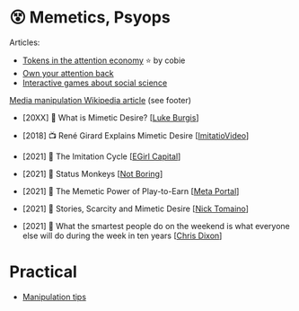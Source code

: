 # 😵 Memetics, Psyops

Articles:
- [Tokens in the attention economy](https://cobie.substack.com/p/tokens-in-the-attention-economy) ⭐️ by cobie
- [Own your attention back](https://0xrusowsky.substack.com/p/own-your-attention)
- [Interactive games about social science](https://explorabl.es/social/)

[Media manipulation Wikipedia article](https://en.wikipedia.org/wiki/Media_manipulation) (see footer)

-   [20XX] 📖 What is Mimetic Desire? [[Luke Burgis](https://lukeburgis.com/mimetic-desire/)]
-   [2018] 📺 René Girard Explains Mimetic Desire [[ImitatioVideo](https://www.youtube.com/watch?v=OgB9p2BA4fw&ab_channel=ImitatioVideo)]
-   [2021] 📖 The Imitation Cycle [[EGirl Capital](https://www.egirlcapital.com/insights/64035742)]
-   [2021] 📖 Status Monkeys [[Not Boring](https://www.notboring.co/p/status-monkeys)]

-   [2021] 📖 The Memetic Power of Play-to-Earn [[Meta Portal](https://metaportal.substack.com/p/the-memetic-power-of-play-to-earn)]
-   [2021] 📖 Stories, Scarcity and Mimetic Desire [[Nick Tomaino](https://thecontrol.co/stories-scarcity-and-mimetic-desire-c4a344fa74e1)]
-   [2021] 📖 What the smartest people do on the weekend is what everyone else will do during the week in ten years [[Chris Dixon](https://cdixon.org/2013/03/02/what-the-smartest-people-do-on-the-weekend-is-what-everyone-else-will-do-during-the-week-in-ten-years)]
# Practical
- [Manipulation tips](https://cybertoolbank.cc/mani.html)